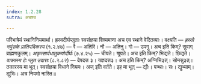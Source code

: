 ```yaml
---
index: 1.2.28
sutra: अचश्च

---
```

परिभाषेयं स्थानिनियमार्था। ह्रस्वदीर्घप्लुताः स्वसंज्ञया शिष्यमाणा अच एव स्थाने वेदितव्याः। वक्ष्यति — _ह्रस्वो नपुंसके प्रातिपदिकस्य_ (१.२.४७) — रै — अतिरि। नौ — अतिनु। गो — उपगु। अच इति किम्? सुवाग् ब्राह्मणकुलम्। _अकृत्सार्वधातुकयोर्दीर्घः_ (७.४.२५) — चीयते। श्रूयते। अच इति किम्? भिद्यते। छिद्यते। _वाक्यस्य टेः प्लुत उदात्तः_ (८.२.८२) — देवदत्त ३। यज्ञदत्त३। अच इति किम्? अग्निचि३त्। सोमसु३त्। तकारस्य मा भूत्। स्वसंज्ञया विधाने नियमः। अज् इति वर्तते। इह मा भूत् — द्यौः। पन्थाः। सः। द्युभ्याम्। द्युभिः। अत्र नियमो नास्ति॥